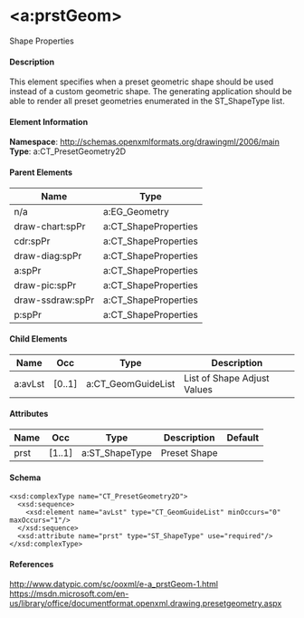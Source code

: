 # &lt;a:prstGeom&gt;

Shape Properties

#### Description

This element specifies when a preset geometric shape should be used instead of a custom geometric shape. The generating application should be able to render all preset geometries enumerated in the ST_ShapeType list.

#### Element Information

**Namespace**: http://schemas.openxmlformats.org/drawingml/2006/main
**Type**: a:CT_PresetGeometry2D

#### Parent Elements

Name             | Type
---------------- | ----------------------------------
n/a              | a:EG_Geometry
draw-chart:spPr  | a:CT_ShapeProperties
cdr:spPr         | a:CT_ShapeProperties
draw-diag:spPr   | a:CT_ShapeProperties
a:spPr           | a:CT_ShapeProperties
draw-pic:spPr    | a:CT_ShapeProperties
draw-ssdraw:spPr | a:CT_ShapeProperties
p:spPr           | a:CT_ShapeProperties

#### Child Elements

Name        | Occ    | Type               | Description
----------- | ------ | ------------------ | ---------------------------
a:avLst     | [0..1] | a:CT_GeomGuideList | List of Shape Adjust Values

#### Attributes

Name   | Occ    | Type           | Description  | Default
------ | ------ | -------------- | ------------ | -------
prst   | [1..1] | a:ST_ShapeType | Preset Shape | 

#### Schema

```
<xsd:complexType name="CT_PresetGeometry2D">
  <xsd:sequence>
    <xsd:element name="avLst" type="CT_GeomGuideList" minOccurs="0" maxOccurs="1"/>
  </xsd:sequence>
  <xsd:attribute name="prst" type="ST_ShapeType" use="required"/>
</xsd:complexType>
```

#### References

http://www.datypic.com/sc/ooxml/e-a_prstGeom-1.html
https://msdn.microsoft.com/en-us/library/office/documentformat.openxml.drawing.presetgeometry.aspx
